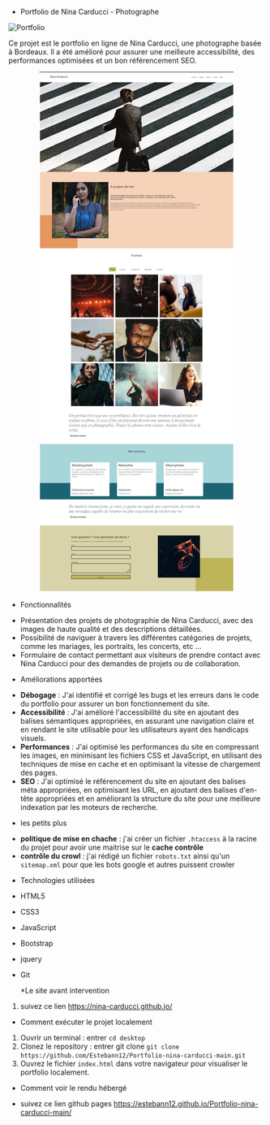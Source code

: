 - Portfolio de Nina Carducci - Photographe

![Portfolio](https://img.shields.io/badge/Portfolio-Nina%20Carducci-orange)

Ce projet est le portfolio en ligne de Nina Carducci, une photographe basée à Bordeaux. Il a été amélioré pour assurer une meilleure accessibilité, des performances optimisées et un bon référencement SEO.

<div align="center">
<img src="https://github.com/estebann12/Portfolio-nina-carducci-main/blob/main/nina%20carducci%20preview.png">
</div>

- Fonctionnalités

* Présentation des projets de photographie de Nina Carducci, avec des images de haute qualité et des descriptions détaillées.
* Possibilité de naviguer à travers les différentes catégories de projets, comme les mariages, les portraits, les concerts, etc ...
* Formulaire de contact permettant aux visiteurs de prendre contact avec Nina Carducci pour des demandes de projets ou de collaboration.

- Améliorations apportées

* **Débogage** : J'ai identifié et corrigé les bugs et les erreurs dans le code du portfolio pour assurer un bon fonctionnement du site.
* **Accessibilité** : J'ai amélioré l'accessibilité du site en ajoutant des balises sémantiques appropriées, en assurant une navigation claire et en rendant le site utilisable pour les utilisateurs ayant des handicaps visuels.
* **Performances** : J'ai optimisé les performances du site en compressant les images, en minimisant les fichiers CSS et JavaScript, en utilisant des techniques de mise en cache et en optimisant la vitesse de chargement des pages.
* **SEO** : J'ai optimisé le référencement du site en ajoutant des balises méta appropriées, en optimisant les URL, en ajoutant des balises d'en-tête appropriées et en améliorant la structure du site pour une meilleure indexation par les moteurs de recherche.

- les petits plus

* **politique de mise en chache** : j'ai créer un fichier `.htaccess` à la racine du projet pour avoir une maitrise sur le **cache contrôle**
* **contrôle du crowl** : j'ai rédigé un fichier `robots.txt` ainsi qu'un `sitemap.xml` pour que les bots google et autres puissent crowler

- Technologies utilisées

* HTML5
* CSS3
* JavaScript
* Bootstrap
* jquery
* Git

  \*Le site avant intervention

1. suivez ce lien https://nina-carducci.github.io/

- Comment exécuter le projet localement

1. Ouvrir un terminal : entrer `cd desktop`
2. Clonez le repository : entrer git clone `git clone https://github.com/Estebann12/Portfolio-nina-carducci-main.git`
3. Ouvrez le fichier `index.html` dans votre navigateur pour visualiser le portfolio localement.

- Comment voir le rendu hébergé

* suivez ce lien github pages https://estebann12.github.io/Portfolio-nina-carducci-main/
